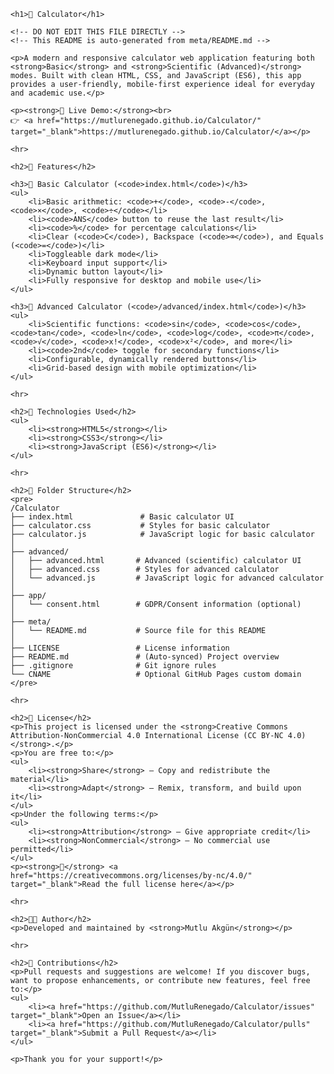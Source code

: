 <!DOCTYPE html>
<html lang="en">
<head>
    <meta charset="UTF-8">
    <meta name="viewport" content="width=device-width, initial-scale=1.0">
    <meta http-equiv="X-UA-Compatible" content="ie=edge">
    <title>Calculator - README</title>
</head>
<body>

    <h1>📱 Calculator</h1>

    <!-- DO NOT EDIT THIS FILE DIRECTLY -->
    <!-- This README is auto-generated from meta/README.md -->

    <p>A modern and responsive calculator web application featuring both <strong>Basic</strong> and <strong>Scientific (Advanced)</strong> modes. Built with clean HTML, CSS, and JavaScript (ES6), this app provides a user-friendly, mobile-first experience ideal for everyday and academic use.</p>

    <p><strong>🔗 Live Demo:</strong><br>
    👉 <a href="https://mutlurenegado.github.io/Calculator/" target="_blank">https://mutlurenegado.github.io/Calculator/</a></p>

    <hr>

    <h2>🧮 Features</h2>

    <h3>🔹 Basic Calculator (<code>index.html</code>)</h3>
    <ul>
        <li>Basic arithmetic: <code>+</code>, <code>-</code>, <code>×</code>, <code>÷</code></li>
        <li><code>ANS</code> button to reuse the last result</li>
        <li><code>%</code> for percentage calculations</li>
        <li>Clear (<code>C</code>), Backspace (<code>⌫</code>), and Equals (<code>=</code>)</li>
        <li>Toggleable dark mode</li>
        <li>Keyboard input support</li>
        <li>Dynamic button layout</li>
        <li>Fully responsive for desktop and mobile use</li>
    </ul>

    <h3>🔸 Advanced Calculator (<code>/advanced/index.html</code>)</h3>
    <ul>
        <li>Scientific functions: <code>sin</code>, <code>cos</code>, <code>tan</code>, <code>ln</code>, <code>log</code>, <code>π</code>, <code>√</code>, <code>x!</code>, <code>x²</code>, and more</li>
        <li><code>2nd</code> toggle for secondary functions</li>
        <li>Configurable, dynamically rendered buttons</li>
        <li>Grid-based design with mobile optimization</li>
    </ul>

    <hr>

    <h2>🚀 Technologies Used</h2>
    <ul>
        <li><strong>HTML5</strong></li>
        <li><strong>CSS3</strong></li>
        <li><strong>JavaScript (ES6)</strong></li>
    </ul>

    <hr>

    <h2>📁 Folder Structure</h2>
    <pre>
    /Calculator
    ├── index.html               # Basic calculator UI
    ├── calculator.css           # Styles for basic calculator
    ├── calculator.js            # JavaScript logic for basic calculator
    │
    ├── advanced/
    │   ├── advanced.html       # Advanced (scientific) calculator UI
    │   ├── advanced.css        # Styles for advanced calculator
    │   └── advanced.js         # JavaScript logic for advanced calculator
    │
    ├── app/
    │   └── consent.html        # GDPR/Consent information (optional)
    │
    ├── meta/
    │   └── README.md           # Source file for this README
    │
    ├── LICENSE                 # License information
    ├── README.md               # (Auto-synced) Project overview
    ├── .gitignore              # Git ignore rules
    └── CNAME                   # Optional GitHub Pages custom domain
    </pre>

    <hr>

    <h2>📜 License</h2>
    <p>This project is licensed under the <strong>Creative Commons Attribution-NonCommercial 4.0 International License (CC BY-NC 4.0)</strong>.</p>
    <p>You are free to:</p>
    <ul>
        <li><strong>Share</strong> — Copy and redistribute the material</li>
        <li><strong>Adapt</strong> — Remix, transform, and build upon it</li>
    </ul>
    <p>Under the following terms:</p>
    <ul>
        <li><strong>Attribution</strong> — Give appropriate credit</li>
        <li><strong>NonCommercial</strong> — No commercial use permitted</li>
    </ul>
    <p><strong>🔗</strong> <a href="https://creativecommons.org/licenses/by-nc/4.0/" target="_blank">Read the full license here</a></p>

    <hr>

    <h2>👨‍💻 Author</h2>
    <p>Developed and maintained by <strong>Mutlu Akgün</strong></p>

    <hr>

    <h2>🙌 Contributions</h2>
    <p>Pull requests and suggestions are welcome! If you discover bugs, want to propose enhancements, or contribute new features, feel free to:</p>
    <ul>
        <li><a href="https://github.com/MutluRenegado/Calculator/issues" target="_blank">Open an Issue</a></li>
        <li><a href="https://github.com/MutluRenegado/Calculator/pulls" target="_blank">Submit a Pull Request</a></li>
    </ul>

    <p>Thank you for your support!</p>

</body>
</html>
